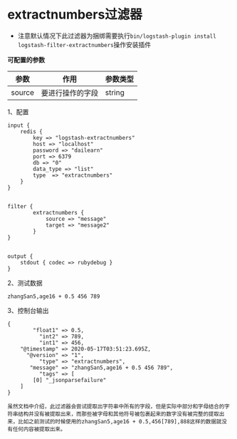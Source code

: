 # extractnumbers过滤器

- 注意默认情况下此过滤器为捆绑需要执行`bin/logstash-plugin install logstash-filter-extractnumbers`操作安装插件

**可配置的参数**

| 参数 | 作用 | 参数类型 |
|------|------|---------|
| source | 要进行操作的字段 | string |

1、配置
```
input {
	redis {
		key => "logstash-extractnumbers"
		host => "localhost"
		password => "dailearn"
		port => 6379
		db => "0"
		data_type => "list"
		type  => "extractnumbers"
	}
}


filter {
		extractnumbers {
			source => "message"
			target => "message2"
		}
}


output {
	stdout { codec => rubydebug }
}

```

2、测试数据
```
zhangSan5,age16 + 0.5 456 789
```

3、控制台输出
```
{
        "float1" => 0.5,
          "int2" => 789,
          "int1" => 456,
    "@timestamp" => 2020-05-17T03:51:23.695Z,
      "@version" => "1",
          "type" => "extractnumbers",
       "message" => "zhangSan5,age16 + 0.5 456 789",
          "tags" => [
        [0] "_jsonparsefailure"
    ]
}

虽然文档中介绍，此过滤器会尝试提取出字符串中所有的字段，但是实际中部分和字母结合的字符串结构并没有被提取出来，而那些被字母和其他符号被包裹起来的数字没有被完整的提取出来，比如之前测试的时候使用的zhangSan5,age16 + 0.5,456[789],888这样的数据就没有任何内容被提取出来。
